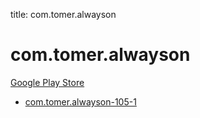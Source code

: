 title: com.tomer.alwayson
# com.tomer.alwayson


[Google Play Store](https://play.google.com/store/apps/details?id=com.tomer.alwayson)


* [com.tomer.alwayson-105-1](./com.tomer.alwayson-105-1/)